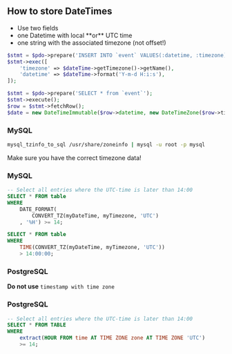 ## How to store DateTimes

* <!-- .element: class="fragment" -->Use two fields
* <!-- .element: class="fragment" -->one Datetime with local **or** UTC time
* <!-- .element: class="fragment" -->one string with the associated timezone (not offset!)



```php
$stmt = $pdo->prepare('INSERT INTO `event` VALUES(:datetime, :timezone)');
$stmt->exec([
    'timezone' => $dateTime->getTimezone()->getName(),
    'datetime' => $dateTime->format('Y-m-d H:i:s'),
]);
```



```php
$stmt = $pdo->prepare('SELECT * from `event`');
$stmt->execute();
$row = $stmt->fetchRow();
$date = new DateTimeImmutable($row->datetime, new DateTimeZone($row->timezone));
```



### MySQL

```bash
mysql_tzinfo_to_sql /usr/share/zoneinfo | mysql -u root -p mysql
```

Make sure you have the correct timezone data!<!-- .element: class="fragment" -->



### MySQL

```sql
-- Select all entries where the UTC-time is later than 14:00
SELECT * FROM table
WHERE
    DATE_FORMAT(
        CONVERT_TZ(myDateTime, myTimezone, 'UTC')
    , '%H') >= 14;

SELECT * FROM table
WHERE
    TIME(CONVERT_TZ(myDateTime, myTimezone, 'UTC'))
    > 14:00:00;
```




### PostgreSQL

**Do not use** ```timestamp with time zone```




### PostgreSQL
```sql
-- Select all entries where the UTC-time is later than 14:00
SELECT * FROM TABLE
WHERE
    extract(HOUR FROM time AT TIME ZONE zone AT TIME ZONE 'UTC')
    >= 14;
```
